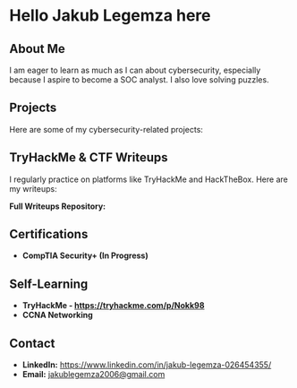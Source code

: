 #  Hello Jakub Legemza here

## About Me
I am eager to learn as much as I can about cybersecurity, especially because I aspire to become a SOC analyst. I also love solving puzzles.


## Projects
Here are some of my cybersecurity-related projects:


## TryHackMe & CTF Writeups
I regularly practice on platforms like TryHackMe and HackTheBox. Here are my writeups:


**Full Writeups Repository:**

## Certifications
- **CompTIA Security+ (In Progress)**

## Self-Learning
- **TryHackMe - https://tryhackme.com/p/Nokk98**
- **CCNA Networking**




## Contact
- **LinkedIn:** https://www.linkedin.com/in/jakub-legemza-026454355/
- **Email:** jakublegemza2006@gmail.com
